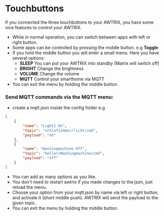 # Touchbuttons

If you connected the three touchbuttons to your AWTRIX, you have some nice features to control your AWTRIX.

- While in normal operation, you can switch between apps with left or right button.
- Some apps can be controlled by pressing the middle button. e.g **Toggle**
- If you hold the middle button you will enter a small menu. Here you have several options:
    - **SLEEP** You can put your AWTRIX into standby (Matrix will switch off)
    - **BRIGHT** Change the brightness
    - **VOLUME** Change the volume
    - **MQTT** Control your smarthome via MQTT
- You can exit the menu by holding the middle button.

### Send MQTT commands via the MQTT menu:
- create a mqtt.json inside the config folder e.g

```json
[
    {
        "name": "Light1 On",
        "topic": "schlafzimmer/licht/cmd",
        "payload": "on"
    },
    {
        "name": "Washingmachine Off",
        "topic": "keller/Washingmachine/cmd",
        "payload": "off"
    }
]
```

- You can add as many options as you like.
- You don't need to restart awtrix if you made changes to the json, just reload the menu.
- Choose your option from your mqtt.json by name via left or right button, and activate it (short middle push). AWTRIX will send the payload to the given topic.
- You can exit the menu by holding the middle button.
